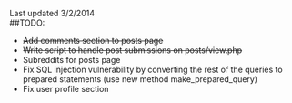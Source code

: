 Last updated 3/2/2014 <br/>
##TODO: 
- ~~Add comments section to posts page~~
- ~~Write script to handle post submissions on posts/view.php~~
- Subreddits for posts page
- Fix SQL injection vulnerability by converting the rest of the queries to prepared statements (use new method make_prepared_query)
- Fix user profile section
